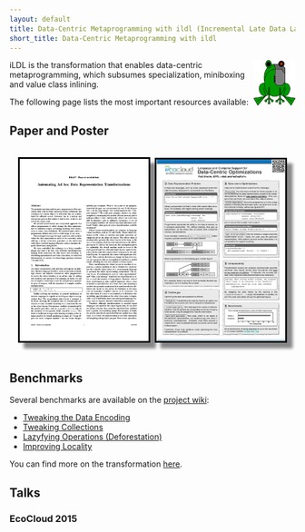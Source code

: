 ```yaml
---
layout: default
title: Data-Centric Metaprogramming with ildl (Incremental Late Data Layout)
short_title: Data-Centric Metaprogramming with ildl
---
```


<img src="/images/ildl-frog.png" width="74px" align="right">

iLDL is the transformation that enables data-centric metaprogramming, which subsumes specialization, miniboxing and value class inlining.

The following page lists the most important resources available:

## Paper and Poster
<br/>
<center>
<a href="https://github.com/miniboxing/miniboxing-plugin/blob/wip/docs/2015-03-ildl-draft.pdf?raw=true" target="_blank"><img src="/images/ildl-paper.png" width="45%" style="border:3px solid black; box-shadow: 10px 10px 5px #888888;"/></a>&nbsp;
<a href="https://github.com/miniboxing/miniboxing-plugin/blob/wip/docs/2015-05-ildl-poster.pdf?raw=true" target="_blank"><img src="/images/ildl-poster.png" width="45%" style="border:3px solid black; box-shadow: 10px 10px 5px #888888;"/></a>
</center>

<br/>

## Benchmarks

Several benchmarks are available on the <a href="https://github.com/miniboxing/ildl-plugin/wiki" target="_blank">project wiki</a>:

* <a href="https://github.com/miniboxing/ildl-plugin/wiki/Sample-%7E-Data-Encoding" target="_blank">Tweaking the Data Encoding</a>
* <a href="https://github.com/miniboxing/ildl-plugin/wiki/Sample-%7E-Efficient-Collections" target="_blank">Tweaking Collections</a>
* <a href="https://github.com/miniboxing/ildl-plugin/wiki/Sample-%7E-Deforestation" target="_blank">Lazyfying Operations (Deforestation)</a>
* <a href="https://github.com/miniboxing/ildl-plugin/wiki/Sample-%7E-Array-of-Struct" target="_blank">Improving Locality</a>

You can find more on the transformation <a href="https://github.com/miniboxing/ildl-plugin/wiki" target="_blank">here</a>.


## Talks

### EcoCloud 2015 

<script async class="speakerdeck-embed" data-id="369827bc85ee43ff9194ff4f8661559e" data-ratio="1.33333333333333" src="//speakerdeck.com/assets/embed.js"></script>

